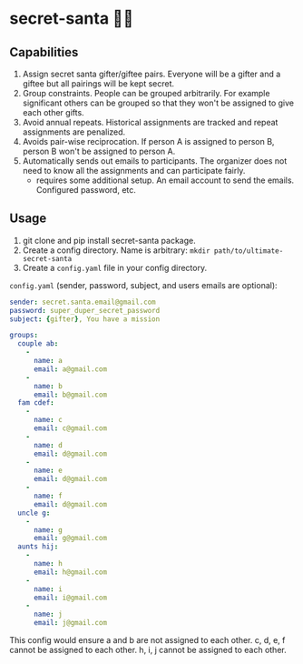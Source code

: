 # secret-santa 🤫🎅

## Capabilities

1. Assign secret santa gifter/giftee pairs. Everyone will be a gifter and a giftee but all pairings will be kept secret.
2. Group constraints. People can be grouped arbitrarily. For example significant others can be grouped so that they won't be assigned to give each other gifts.
3. Avoid annual repeats. Historical assignments are tracked and repeat assignments are penalized.
4. Avoids pair-wise reciprocation. If person A is assigned to person B, person B won't be assigned to person A.
5. Automatically sends out emails to participants. The organizer does not need to know all the assignments and can participate fairly.
   - requires some additional setup. An email account to send the emails. Configured password, etc.

## Usage

1. git clone and pip install secret-santa package.
2. Create a config directory. Name is arbitrary:
   `mkdir path/to/ultimate-secret-santa`
3. Create a `config.yaml` file in your config directory.

`config.yaml` (sender, password, subject, and users emails are optional):

```yaml
sender: secret.santa.email@gmail.com
password: super_duper_secret_password
subject: {gifter}, You have a mission

groups:
  couple ab:
    -
      name: a
      email: a@gmail.com
    -
      name: b
      email: b@gmail.com
  fam cdef:
    -
      name: c
      email: c@gmail.com
    -
      name: d
      email: d@gmail.com
    -
      name: e
      email: d@gmail.com
    -
      name: f
      email: d@gmail.com
  uncle g:
    -
      name: g
      email: g@gmail.com
  aunts hij:
    -
      name: h
      email: h@gmail.com
    -
      name: i
      email: i@gmail.com
    -
      name: j
      email: j@gmail.com
```
This config would ensure a and b are not assigned to each other. c, d, e, f cannot be assigned to each other. h, i, j cannot be assigned to each other.